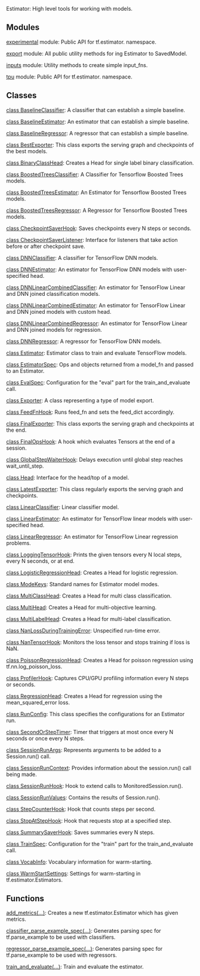 Estimator: High level tools for working with models.
## Modules
[experimental](https://tensorflow.google.cn/api_docs/python/tf/compat/v1/estimator/experimental) module: Public API for tf.estimator. namespace.

[export](https://tensorflow.google.cn/api_docs/python/tf/compat/v1/estimator/export) module: All public utility methods for ing Estimator to SavedModel.

[inputs](https://tensorflow.google.cn/api_docs/python/tf/compat/v1/estimator/inputs) module: Utility methods to create simple input_fns.

[tpu](https://tensorflow.google.cn/api_docs/python/tf/compat/v1/estimator/tpu) module: Public API for tf.estimator. namespace.

## Classes
[class BaselineClassifier](https://tensorflow.google.cn/api_docs/python/tf/compat/v1/estimator/BaselineClassifier): A classifier that can establish a simple baseline.

[class BaselineEstimator](https://tensorflow.google.cn/api_docs/python/tf/compat/v1/estimator/BaselineEstimator): An estimator that can establish a simple baseline.

[class BaselineRegressor](https://tensorflow.google.cn/api_docs/python/tf/compat/v1/estimator/BaselineRegressor): A regressor that can establish a simple baseline.

[class BestExporter](https://tensorflow.google.cn/api_docs/python/tf/estimator/BestExporter): This class exports the serving graph and checkpoints of the best models.

[class BinaryClassHead](https://tensorflow.google.cn/api_docs/python/tf/estimator/BinaryClassHead): Creates a Head for single label binary classification.

[class BoostedTreesClassifier](https://tensorflow.google.cn/api_docs/python/tf/estimator/BoostedTreesClassifier): A Classifier for Tensorflow Boosted Trees models.

[class BoostedTreesEstimator](https://tensorflow.google.cn/api_docs/python/tf/estimator/BoostedTreesEstimator): An Estimator for Tensorflow Boosted Trees models.

[class BoostedTreesRegressor](https://tensorflow.google.cn/api_docs/python/tf/estimator/BoostedTreesRegressor): A Regressor for Tensorflow Boosted Trees models.

[class CheckpointSaverHook](https://tensorflow.google.cn/api_docs/python/tf/estimator/CheckpointSaverHook): Saves checkpoints every N steps or seconds.

[class CheckpointSaverListener](https://tensorflow.google.cn/api_docs/python/tf/estimator/CheckpointSaverListener): Interface for listeners that take action before or after checkpoint save.

[class DNNClassifier](https://tensorflow.google.cn/api_docs/python/tf/compat/v1/estimator/DNNClassifier): A classifier for TensorFlow DNN models.

[class DNNEstimator](https://tensorflow.google.cn/api_docs/python/tf/compat/v1/estimator/DNNEstimator): An estimator for TensorFlow DNN models with user-specified head.

[class DNNLinearCombinedClassifier](https://tensorflow.google.cn/api_docs/python/tf/compat/v1/estimator/DNNLinearCombinedClassifier): An estimator for TensorFlow Linear and DNN joined classification models.

[class DNNLinearCombinedEstimator](https://tensorflow.google.cn/api_docs/python/tf/compat/v1/estimator/DNNLinearCombinedEstimator): An estimator for TensorFlow Linear and DNN joined models with custom head.

[class DNNLinearCombinedRegressor](https://tensorflow.google.cn/api_docs/python/tf/compat/v1/estimator/DNNLinearCombinedRegressor): An estimator for TensorFlow Linear and DNN joined models for regression.

[class DNNRegressor](https://tensorflow.google.cn/api_docs/python/tf/compat/v1/estimator/DNNRegressor): A regressor for TensorFlow DNN models.

[class Estimator](https://tensorflow.google.cn/api_docs/python/tf/compat/v1/estimator/Estimator): Estimator class to train and evaluate TensorFlow models.

[class EstimatorSpec](https://tensorflow.google.cn/api_docs/python/tf/estimator/EstimatorSpec): Ops and objects returned from a model_fn and passed to an Estimator.

[class EvalSpec](https://tensorflow.google.cn/api_docs/python/tf/estimator/EvalSpec): Configuration for the "eval" part for the train_and_evaluate call.

[class Exporter](https://tensorflow.google.cn/api_docs/python/tf/estimator/Exporter): A class representing a type of model export.

[class FeedFnHook](https://tensorflow.google.cn/api_docs/python/tf/estimator/FeedFnHook): Runs feed_fn and sets the feed_dict accordingly.

[class FinalExporter](https://tensorflow.google.cn/api_docs/python/tf/estimator/FinalExporter): This class exports the serving graph and checkpoints at the end.

[class FinalOpsHook](https://tensorflow.google.cn/api_docs/python/tf/estimator/FinalOpsHook): A hook which evaluates Tensors at the end of a session.

[class GlobalStepWaiterHook](https://tensorflow.google.cn/api_docs/python/tf/estimator/GlobalStepWaiterHook): Delays execution until global step reaches wait_until_step.

[class Head](https://tensorflow.google.cn/api_docs/python/tf/estimator/Head): Interface for the head/top of a model.

[class LatestExporter](https://tensorflow.google.cn/api_docs/python/tf/estimator/LatestExporter): This class regularly exports the serving graph and checkpoints.

[class LinearClassifier](https://tensorflow.google.cn/api_docs/python/tf/compat/v1/estimator/LinearClassifier): Linear classifier model.

[class LinearEstimator](https://tensorflow.google.cn/api_docs/python/tf/compat/v1/estimator/LinearEstimator): An estimator for TensorFlow linear models with user-specified head.

[class LinearRegressor](https://tensorflow.google.cn/api_docs/python/tf/compat/v1/estimator/LinearRegressor): An estimator for TensorFlow Linear regression problems.

[class LoggingTensorHook](https://tensorflow.google.cn/api_docs/python/tf/estimator/LoggingTensorHook): Prints the given tensors every N local steps, every N seconds, or at end.

[class LogisticRegressionHead](https://tensorflow.google.cn/api_docs/python/tf/estimator/LogisticRegressionHead): Creates a Head for logistic regression.

[class ModeKeys](https://tensorflow.google.cn/api_docs/python/tf/estimator/ModeKeys): Standard names for Estimator model modes.

[class MultiClassHead](https://tensorflow.google.cn/api_docs/python/tf/estimator/MultiClassHead): Creates a Head for multi class classification.

[class MultiHead](https://tensorflow.google.cn/api_docs/python/tf/estimator/MultiHead): Creates a Head for multi-objective learning.

[class MultiLabelHead](https://tensorflow.google.cn/api_docs/python/tf/estimator/MultiLabelHead): Creates a Head for multi-label classification.

[class NanLossDuringTrainingError](https://tensorflow.google.cn/api_docs/python/tf/estimator/NanLossDuringTrainingError): Unspecified run-time error.

[class NanTensorHook](https://tensorflow.google.cn/api_docs/python/tf/estimator/NanTensorHook): Monitors the loss tensor and stops training if loss is NaN.

[class PoissonRegressionHead](https://tensorflow.google.cn/api_docs/python/tf/estimator/PoissonRegressionHead): Creates a Head for poisson regression using tf.nn.log_poisson_loss.

[class ProfilerHook](https://tensorflow.google.cn/api_docs/python/tf/estimator/ProfilerHook): Captures CPU/GPU profiling information every N steps or seconds.

[class RegressionHead](https://tensorflow.google.cn/api_docs/python/tf/estimator/RegressionHead): Creates a Head for regression using the mean_squared_error loss.

[class RunConfig](https://tensorflow.google.cn/api_docs/python/tf/estimator/RunConfig): This class specifies the configurations for an Estimator run.

[class SecondOrStepTimer](https://tensorflow.google.cn/api_docs/python/tf/estimator/SecondOrStepTimer): Timer that triggers at most once every N seconds or once every N steps.

[class SessionRunArgs](https://tensorflow.google.cn/api_docs/python/tf/estimator/SessionRunArgs): Represents arguments to be added to a Session.run() call.

[class SessionRunContext](https://tensorflow.google.cn/api_docs/python/tf/estimator/SessionRunContext): Provides information about the session.run() call being made.

[class SessionRunHook](https://tensorflow.google.cn/api_docs/python/tf/estimator/SessionRunHook): Hook to extend calls to MonitoredSession.run().

[class SessionRunValues](https://tensorflow.google.cn/api_docs/python/tf/estimator/SessionRunValues): Contains the results of Session.run().

[class StepCounterHook](https://tensorflow.google.cn/api_docs/python/tf/estimator/StepCounterHook): Hook that counts steps per second.

[class StopAtStepHook](https://tensorflow.google.cn/api_docs/python/tf/estimator/StopAtStepHook): Hook that requests stop at a specified step.

[class SummarySaverHook](https://tensorflow.google.cn/api_docs/python/tf/estimator/SummarySaverHook): Saves summaries every N steps.

[class TrainSpec](https://tensorflow.google.cn/api_docs/python/tf/estimator/TrainSpec): Configuration for the "train" part for the train_and_evaluate call.

[class VocabInfo](https://tensorflow.google.cn/api_docs/python/tf/estimator/VocabInfo): Vocabulary information for warm-starting.

[class WarmStartSettings](https://tensorflow.google.cn/api_docs/python/tf/estimator/WarmStartSettings): Settings for warm-starting in tf.estimator.Estimators.

## Functions
[add_metrics(...)](https://tensorflow.google.cn/api_docs/python/tf/estimator/add_metrics): Creates a new tf.estimator.Estimator which has given metrics.

[classifier_parse_example_spec(...)](https://tensorflow.google.cn/api_docs/python/tf/compat/v1/estimator/classifier_parse_example_spec): Generates parsing spec for tf.parse_example to be used with classifiers.

[regressor_parse_example_spec(...)](https://tensorflow.google.cn/api_docs/python/tf/compat/v1/estimator/regressor_parse_example_spec): Generates parsing spec for tf.parse_example to be used with regressors.

[train_and_evaluate(...)](https://tensorflow.google.cn/api_docs/python/tf/estimator/train_and_evaluate): Train and evaluate the estimator.

